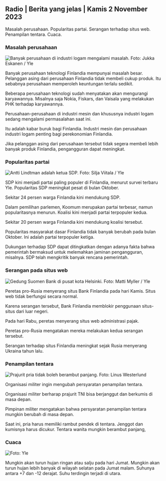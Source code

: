 ## Radio \| Berita yang jelas \| Kamis 2 November 2023

Masalah perusahaan. Popularitas partai. Serangan terhadap situs web. Penampilan tentara. Cuaca.

### Masalah perusahaan

![Banyak perusahaan di industri logam mengalami masalah. Foto: Jukka Eskanen / Yle](https://images.cdn.yle.fi/image/upload/c_crop,h_2268,w_4031,x_0,y_410/ar_1.7777777777777777,c_fill,g_faces,h_675,w_1200/dpr_1.0/q_auto:eco/f_auto/fl_lossy/v1698216498/39-11907536538b9d499762)

Banyak perusahaan teknologi Finlandia mempunyai masalah besar. Pelanggan asing dari perusahaan Finlandia tidak membeli cukup produk. Itu sebabnya perusahaan memperoleh keuntungan terlalu sedikit.

Beberapa perusahaan teknologi sudah menyatakan akan mengurangi karyawannya. Misalnya saja Nokia, Fiskars, dan Vaisala yang melakukan PHK terhadap karyawannya.

Perusahaan-perusahaan di industri mesin dan khususnya industri logam sedang mengalami permasalahan saat ini.

Itu adalah kabar buruk bagi Finlandia. Industri mesin dan perusahaan industri logam penting bagi perekonomian Finlandia.

Jika pelanggan asing dari perusahaan tersebut tidak segera membeli lebih banyak produk Finlandia, pengangguran dapat meningkat.

### Popularitas partai

![Antti Lindtman adalah ketua SDP. Foto: Silja Viitala / Yle](https://images.cdn.yle.fi/image/upload/c_crop,h_2241,w_3984,x_0,y_0/ar_1.7777777777777777,c_fill,g_faces,h_675,w_1200/dpr_1.0/q_auto:eco/f_auto/fl_lossy/v1696930784/39-118400565251b6be058f)

SDP kini menjadi partai paling populer di Finlandia, menurut survei terbaru Yle. Popularitas SDP meningkat pesat di bulan Oktober.

Sekitar 24 persen warga Finlandia kini mendukung SDP.

Dalam pemilihan parlemen, Koomum merupakan partai terbesar, namun popularitasnya menurun. Koalisi kini menjadi partai terpopuler kedua.

Sekitar 20 persen warga Finlandia kini mendukung koalisi tersebut.

Popularitas masyarakat dasar Finlandia tidak banyak berubah pada bulan Oktober. Ini adalah partai terpopuler ketiga.

Dukungan terhadap SDP dapat ditingkatkan dengan adanya fakta bahwa pemerintah bermaksud untuk melemahkan jaminan pengangguran, misalnya. SDP telah mengkritik banyak rencana pemerintah.

### Serangan pada situs web

![Gedung Suomen Bank di pusat kota Helsinki. Foto: Matti Myller / Yle ](https://images.cdn.yle.fi/image/upload/c_crop,h_1391,w_2472,x_0,y_112/ar_1.7777777777777777,c_fill,g_faces,h_675,w_1200/dpr_1.0/q_auto:eco/f_auto/fl_lossy/v1587997073/39-6686595ea6e8fc70cab)

Peretas pro-Rusia menyerang situs Bank Finlandia pada hari Kamis. Situs web tidak berfungsi secara normal.

Karena serangan tersebut, Bank Finlandia memblokir penggunaan situs-situs dari luar negeri.

Pada hari Rabu, peretas menyerang situs web administrasi pajak.

Peretas pro-Rusia mengatakan mereka melakukan kedua serangan tersebut.

Serangan terhadap situs Finlandia meningkat sejak Rusia menyerang Ukraina tahun lalu.

### Penampilan tentara

![Prajurit pria tidak boleh berambut panjang. Foto: Linus Westerlund](https://images.cdn.yle.fi/image/upload/c_crop,h_3375,w_6000,x_0,y_522/ar_1.7777777777777777,c_fill,g_faces,h_675,w_1200/dpr_1.0/q_auto:eco/f_auto/fl_lossy/v1688460639/39-113784464a3db01e8a65)

Organisasi militer ingin mengubah persyaratan penampilan tentara.

Organisasi militer berharap prajurit TNI bisa berjanggut dan berkumis di masa depan.

Pimpinan militer mengatakan bahwa persyaratan penampilan tentara mungkin berubah di masa depan.

Saat ini, pria harus memiliki rambut pendek di tentara. Jenggot dan kumisnya harus dicukur. Tentara wanita mungkin berambut panjang,

### Cuaca

![ Foto: Yle](https://images.cdn.yle.fi/image/upload/c_crop,h_1080,w_1919,x_0,y_0/ar_1.7777777777777777,c_fill,g_faces,h_675,w_1200/dpr_1.0/q_auto:eco/f_auto/fl_lossy/v1698940434/39-11951316543c5fbc620f)

Mungkin akan turun hujan ringan atau salju pada hari Jumat. Mungkin akan turun hujan lebih banyak di wilayah selatan pada Jumat malam. Suhunya antara +7 dan -12 derajat. Suhu terdingin terjadi di utara.